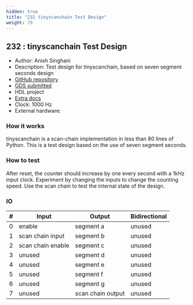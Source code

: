 ```yaml
---
hidden: true
title: "232 tinyscanchain Test Design"
weight: 70
---
```


## 232 : tinyscanchain Test Design

* Author: Anish Singhani
* Description: Test design for tinyscanchain, based on seven segment seconds design
* [GitHub repository](https://github.com/asinghani/tinyscanchain-tt05)
* [GDS submitted](https://github.com/asinghani/tinyscanchain-tt05/actions/runs/6753229351)
* HDL project
* [Extra docs]()
* Clock: 1000 Hz
* External hardware: 



### How it works

tinyscanchain is a scan-chain implementation in less than 80 lines of Python. This is a test design based on the use of seven segment seconds.


### How to test

After reset, the counter should increase by one every second with a 1kHz input clock.
Experiment by changing the inputs to change the counting speed.
Use the scan chain to test the internal state of the design.


### IO

| # | Input        | Output       | Bidirectional      |
|---|--------------|--------------| -------------------|
| 0 | enable  | segment a | unused |
| 1 | scan chain input  | segment b | unused |
| 2 | scan chain enable  | segment c | unused |
| 3 | unused  | segment d | unused |
| 4 | unused  | segment e | unused |
| 5 | unused  | segment f | unused |
| 6 | unused  | segment g | unused |
| 7 | unused  | scan chain output | unused |
